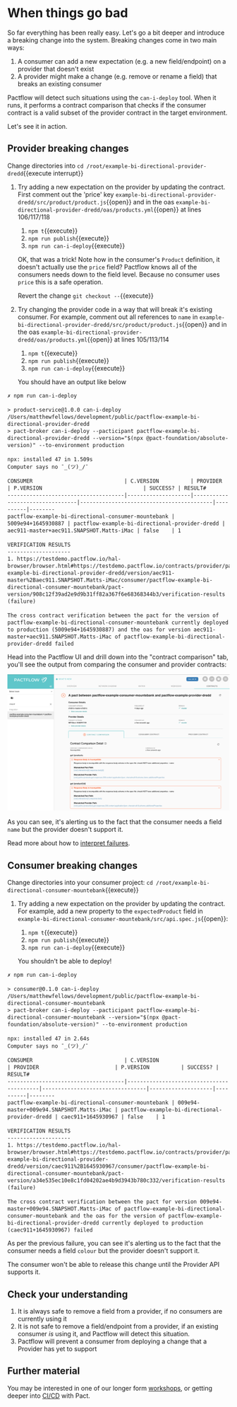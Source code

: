 # When things go bad

So far everything has been really easy. Let's go a bit deeper and introduce a breaking change into the system. Breaking changes come in two main ways:

1. A consumer can add a new expectation (e.g. a new field/endpoint) on a provider that doesn't exist
1. A provider might make a change (e.g. remove or rename a field) that breaks an existing consumer

Pactflow will detect such situations using the `can-i-deploy` tool. When it runs, it performs a contract comparison that checks if the consumer contract is a valid subset of the provider contract in the target environment.

Let's see it in action.

## Provider breaking changes

Change directories into `cd /root/example-bi-directional-provider-dredd`{{execute interrupt}}


1.  Try adding a new expectation on the provider by updating the contract. First comment out the 'price' key  `example-bi-directional-provider-dredd/src/product/product.js`{{open}} and in the oas `example-bi-directional-provider-dredd/oas/products.yml`{{open}} at lines 106/117/118

    1. `npm t`{{execute}}
    2. `npm run publish`{{execute}}
    3. `npm run can-i-deploy`{{execute}}
   
    OK, that was a trick! Note how in the consumer's `Product` definition, it doesn't actually use the `price` field? Pactflow knows all of the consumers needs down to the field level. Because no consumer uses `price` this is a safe operation.

    Revert the change `git checkout --`{{execute}}

2.  Try changing the provider code in a way that will break it's existing consumer. For example, comment out all references to `name` in `example-bi-directional-provider-dredd/src/product/product.js`{{open}} and in the oas `example-bi-directional-provider-dredd/oas/products.yml`{{open}} at lines 105/113/114
   
    1. `npm t`{{execute}}
    2. `npm run publish`{{execute}}
    3. `npm run can-i-deploy`{{execute}}
   
    You should have an output like below
   

```
✗ npm run can-i-deploy

> product-service@1.0.0 can-i-deploy /Users/matthewfellows/development/public/pactflow-example-bi-directional-provider-dredd
> pact-broker can-i-deploy --pacticipant pactflow-example-bi-directional-provider-dredd --version="$(npx @pact-foundation/absolute-version)" --to-environment production

npx: installed 47 in 1.509s
Computer says no ¯_(ツ)_/¯

CONSUMER                             | C.VERSION          | PROVIDER                        | P.VERSION                                | SUCCESS? | RESULT#
-------------------------------------|--------------------|---------------------------------|------------------------------------------|----------|--------
pactflow-example-bi-directional-consumer-mountebank | 5009e94+1645930887 | pactflow-example-bi-directional-provider-dredd | aec911-master+aec911.SNAPSHOT.Matts-iMac | false    | 1

VERIFICATION RESULTS
--------------------
1. https://testdemo.pactflow.io/hal-browser/browser.html#https://testdemo.pactflow.io/contracts/provider/pactflow-example-bi-directional-provider-dredd/version/aec911-master%2Baec911.SNAPSHOT.Matts-iMac/consumer/pactflow-example-bi-directional-consumer-mountebank/pact-version/908c12f39ad2e9d9b31ff82a367f6e68368344b3/verification-results (failure)

The cross contract verification between the pact for the version of pactflow-example-bi-directional-consumer-mountebank currently deployed to production (5009e94+1645930887) and the oas for version aec911-master+aec911.SNAPSHOT.Matts-iMac of pactflow-example-bi-directional-provider-dredd failed
```

Head into the Pactflow UI and drill down into the "contract comparison" tab, you'll see the output from comparing the consumer and provider contracts:

![pactflow dashboard - completed](./assets/cross-contract-failure.png)

As you can see, it's alerting us to the fact that the consumer needs a field `name` but the provider doesn't support it.

Read more about how to [interpret failures](https://docs.pactflow.io/docs/bi-directional-contract-testing/compatibility-checks).

## Consumer breaking changes

Change directories into your consumer project: `cd /root/example-bi-directional-consumer-mountebank`{{execute}}

1.  Try adding a new expectation on the provider by updating the contract. For example, add a new property to the `expectedProduct` field in `example-bi-directional-consumer-mountebank/src/api.spec.js`{{open}}:

    1. `npm t`{{execute}}
    2. `npm run publish`{{execute}}
    3. `npm run can-i-deploy`{{execute}}
   
    You shouldn't be able to deploy!

```
✗ npm run can-i-deploy

> consumer@0.1.0 can-i-deploy /Users/matthewfellows/development/public/pactflow-example-bi-directional-consumer-mountebank
> pact-broker can-i-deploy --pacticipant pactflow-example-bi-directional-consumer-mountebank --version="$(npx @pact-foundation/absolute-version)" --to-environment production

npx: installed 47 in 2.64s
Computer says no ¯_(ツ)_/¯

CONSUMER                             | C.VERSION                                | PROVIDER                        | P.VERSION          | SUCCESS? | RESULT#
-------------------------------------|------------------------------------------|---------------------------------|--------------------|----------|--------
pactflow-example-bi-directional-consumer-mountebank | 009e94-master+009e94.SNAPSHOT.Matts-iMac | pactflow-example-bi-directional-provider-dredd | caec911+1645930967 | false    | 1

VERIFICATION RESULTS
--------------------
1. https://testdemo.pactflow.io/hal-browser/browser.html#https://testdemo.pactflow.io/contracts/provider/pactflow-example-bi-directional-provider-dredd/version/caec911%2B1645930967/consumer/pactflow-example-bi-directional-consumer-mountebank/pact-version/a34e535ec10e8c1fd04202ae4b9d3943b780c332/verification-results (failure)

The cross contract verification between the pact for version 009e94-master+009e94.SNAPSHOT.Matts-iMac of pactflow-example-bi-directional-consumer-mountebank and the oas for the version of pactflow-example-bi-directional-provider-dredd currently deployed to production (caec911+1645930967) failed
```

As per the previous failure, you can see it's alerting us to the fact that the consumer needs a field `colour` but the provider doesn't support it.

The consumer won't be able to release this change until the Provider API supports it.

## Check your understanding

1. It is always safe to remove a field from a provider, if no consumers are currently using it
1. It is not safe to remove a field/endpoint from a provider, if an existing consumer _is_ using it, and Pactflow will detect this situation.
1. Pactflow will prevent a consumer from deploying a change that a Provider has yet to support

## Further material

You may be interested in one of our longer form [workshops](https://docs.pact.io/implementation_guides/workshops), or getting deeper into [CI/CD](https://docs.pactflow.io/docs/workshops/ci-cd/) with Pact.
